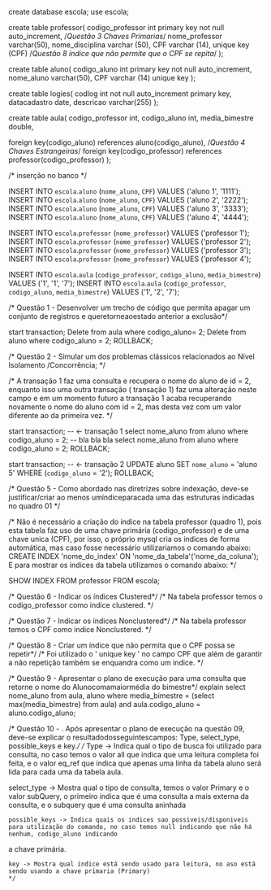 create database escola;
use escola;

create table professor(
codigo_professor int primary key not null auto_increment, /*Questão 3 Chaves Primarias*/
nome_professor varchar(50),
nome_disciplina varchar (50),
CPF varchar (14),
unique key (CPF) /*Questão 8 índice que não permite que o CPF se repita*/
);

create table aluno(
codigo_aluno int primary key not null auto_increment,
nome_aluno varchar(50),
CPF varchar (14) unique key
);

create table logies(
codlog int not null auto_increment primary key,
datacadastro date,
descricao varchar(255)
);

create table aula(
codigo_professor int,
codigo_aluno int,
media_bimestre double,

foreign key(codigo_aluno) references aluno(codigo_aluno), /*Questão 4 Chaves Estrangeiras*/
foreign key(codigo_professor) references professor(codigo_professor)
);


/* inserção no banco */

INSERT INTO `escola`.`aluno` (`nome_aluno`, `CPF`) VALUES ('aluno 1', '1111');
INSERT INTO `escola`.`aluno` (`nome_aluno`, `CPF`) VALUES ('aluno 2', '2222');
INSERT INTO `escola`.`aluno` (`nome_aluno`, `CPF`) VALUES ('aluno 3', '3333');
INSERT INTO `escola`.`aluno` (`nome_aluno`, `CPF`) VALUES ('aluno 4', '4444');

INSERT INTO `escola`.`professor` (`nome_professor`) VALUES ('professor 1');
INSERT INTO `escola`.`professor` (`nome_professor`) VALUES ('professor 2');
INSERT INTO `escola`.`professor` (`nome_professor`) VALUES ('professor 3');
INSERT INTO `escola`.`professor` (`nome_professor`) VALUES ('professor 4');

INSERT INTO `escola`.`aula` (`codigo_professor`, `codigo_aluno`, `media_bimestre`) VALUES ('1', '1', '7');
INSERT INTO `escola`.`aula` (`codigo_professor`, `codigo_aluno`, `media_bimestre`) VALUES ('1', '2', '7');



/* Questão 1 - Desenvolver um trecho de código que permita apagar um conjunto de registros e queretorneaoestado anterior a exclusão*/

start transaction;
	Delete from aula where codigo_aluno= 2;
	Delete from aluno where codigo_aluno = 2;
ROLLBACK;



/* Questão 2 - Simular um dos problemas clássicos relacionados ao Nível Isolamento /Concorrência; */

/* A transação 1 faz uma consulta e recupera o nome do aluno de id = 2, enquanto isso uma outra transação ( transação 1) faz uma alteração neste campo
e em um momento futuro a transação 1 acaba recuperando novamente o nome do aluno com id = 2, mas desta vez com um valor diferente ao da primeira vez.
 */

start transaction; --  <- transação 1
	select nome_aluno from aluno where codigo_aluno = 2;
    -- bla bla bla
    select nome_aluno from aluno where codigo_aluno = 2;
ROLLBACK;

start transaction; -- <- transação 2
	UPDATE aluno SET `nome_aluno` = 'aluno 5' WHERE (`codigo_aluno` = '2');
ROLLBACK;





/* Questão 5  - Como abordado nas diretrizes sobre indexação, deve-se justificar/criar ao menos umíndiceparacada uma das estruturas indicadas no quadro 01 */

/* Não é necessário a criação do indice na tabela professor (quadro 1), pois esta tabela faz uso de uma chave primária (codigo_professor) e de uma chave unica (CPF), por isso, o próprio
mysql cria os indices de forma automática, mas caso fosse necessário utilizariamos o comando abaixo: 
        CREATE INDEX 'nome_do_index' ON 'nome_da_tabela'('nome_da_coluna');
E para mostrar os indices da tabela utilizamos o comando abaixo: 
*/

SHOW INDEX FROM professor FROM escola;


/* Questão 6 - Indicar os índices Clustered*/
/* Na tabela professor temos o codigo_professor como indice clustered. */


/* Questão 7 - Indicar os índices Nonclustered*/
/* Na tabela professor temos o CPF como indice Nonclustered. */


/* Questão 8 - Criar um índice que não permita que o CPF possa se repetir*/
/* Foi utilizado o ' unique key ' no campo CPF que além de garantir a não repetição também se enquandra como um indice. */


/* Questão 9 - Apresentar o plano de execução para uma consulta que retorne o nome do Alunocomamaiormédia do bimestre*/
explain select nome_aluno from aula, aluno where media_bimestre = (select max(media_bimestre) from aula) and aula.codigo_aluno = aluno.codigo_aluno;

/* Questão 10 - . Após apresentar o plano de execução na questão 09, deve-se explicar o resultadodosseguintescampos: Type, select_type, possible_keys e key.*/
/* 
   Type -> Indica qual o tipo de busca foi utilizado para consulta, no caso temos o valor all que indica que uma leitura completa foi feita, e o valor eq_ref que 
indica que apenas uma linha da tabela aluno será lida para cada uma da tabela aula. 
   
   select_type -> Mostra qual o tipo de consulta, temos o valor Primary e o valor subQuery, o primeiro indica que é uma consulta a mais externa da consulta, e 
o subquery que é uma consulta aninhada
    
    possible_keys -> Indica quais os indices sao possiveis/disponiveis para utilização do comando, no caso temos null indicando que não há nenhum, codigo_aluno indicando
a chave primária.
	
    key -> Mostra qual indice está sendo usado para leitura, no aso está sendo usando a chave primaria (Primary)
    */

